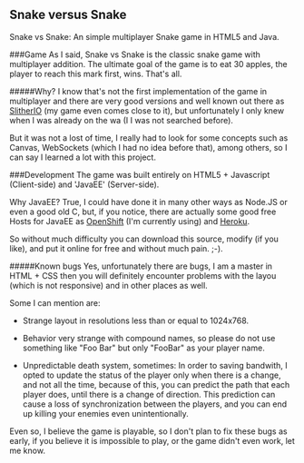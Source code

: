## Snake versus Snake
Snake vs Snake: An simple multiplayer Snake game in HTML5 and Java.

###Game
As I said, Snake vs Snake is the classic snake game with multiplayer addition.
The ultimate goal of the game is to eat 30 apples, the player to reach this mark first, wins. That's all.

#####Why?
I know that's not the first implementation of the game in multiplayer and there are very good versions and well known out there
as [SlitherIO](http://slither.io/) (my game even comes close to it), but unfortunately I only knew when I was already on the wa
(I I was not searched before).

But it was not a lost of time, I really had to look for some concepts such as Canvas, WebSockets (which I had no idea before 
that), among others, so I can say I learned a lot with this project.

###Development
The game was built entirely on HTML5 + Javascript (Client-side) and 'JavaEE' (Server-side).<br />

Why JavaEE? True, I could have done it in many other ways as Node.JS or even a good old C, but, if you notice, there are actually
some good free Hosts for JavaEE as [OpenShift](https://www.openshift.com/) (I'm currently using) and 
[Heroku](https://www.heroku.com/).

So without much difficulty you can download this source, modify (if you like), and put it online for free and without much 
pain. ;-).

#####Known bugs
Yes, unfortunately there are bugs, I am a master in HTML + CSS then you will definitely encounter problems with the layou
(which is not responsive) and in other places as well.

Some I can mention are:
- Strange layout in resolutions less than or equal to 1024x768.

- Behavior very strange with compound names, so please do not use something like "Foo Bar" but only "FooBar" as your player
name.

- Unpredictable death system, sometimes: In order to saving bandwith, I opted to update the status of the player only when
there is a change, and not all the time, because of this, you can predict the path that each player does, until there is a
change of direction. This prediction can cause a loss of synchronization between the players, and you can end up killing your
enemies even unintentionally.

Even so, I believe the game is playable, so I don't plan to fix these bugs as early, if you believe it is impossible to play,
or the game didn't even work, let me know.
